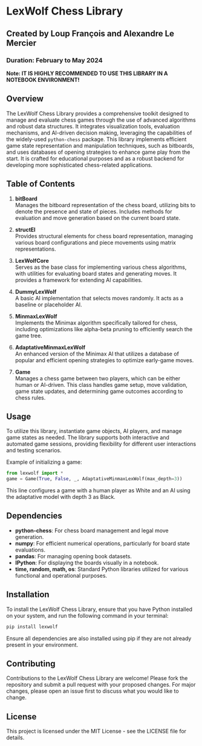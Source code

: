 # LexWolf Chess Library

## Created by Loup François and Alexandre Le Mercier

### Duration: February to May 2024

**Note: IT IS HIGHLY RECOMMENDED TO USE THIS LIBRARY IN A NOTEBOOK ENVIRONMENT!**

## Overview

The LexWolf Chess Library provides a comprehensive toolkit designed to manage and evaluate chess games through the use of advanced algorithms and robust data structures. It integrates visualization tools, evaluation mechanisms, and AI-driven decision making, leveraging the capabilities of the widely-used `python-chess` package. This library implements efficient game state representation and manipulation techniques, such as bitboards, and uses databases of opening strategies to enhance game play from the start. It is crafted for educational purposes and as a robust backend for developing more sophisticated chess-related applications.

## Table of Contents

1. **bitBoard**  
   Manages the bitboard representation of the chess board, utilizing bits to denote the presence and state of pieces. Includes methods for evaluation and move generation based on the current board state.

2. **structEl**  
   Provides structural elements for chess board representation, managing various board configurations and piece movements using matrix representations.

3. **LexWolfCore**  
   Serves as the base class for implementing various chess algorithms, with utilities for evaluating board states and generating moves. It provides a framework for extending AI capabilities.

4. **DummyLexWolf**  
   A basic AI implementation that selects moves randomly. It acts as a baseline or placeholder AI.

5. **MinmaxLexWolf**  
   Implements the Minimax algorithm specifically tailored for chess, including optimizations like alpha-beta pruning to efficiently search the game tree.

6. **AdaptativeMinmaxLexWolf**  
   An enhanced version of the Minimax AI that utilizes a database of popular and efficient opening strategies to optimize early-game moves.

7. **Game**  
   Manages a chess game between two players, which can be either human or AI-driven. This class handles game setup, move validation, game state updates, and determining game outcomes according to chess rules.

## Usage

To utilize this library, instantiate game objects, AI players, and manage game states as needed. The library supports both interactive and automated game sessions, providing flexibility for different user interactions and testing scenarios.

Example of initializing a game:
```python
from lexwolf import *
game = Game(True, False, _, AdaptativeMinmaxLexWolf(max_depth=3))
```
This line configures a game with a human player as White and an AI using the adaptative model with depth 3 as Black.

## Dependencies

- **python-chess**: For chess board management and legal move generation.
- **numpy**: For efficient numerical operations, particularly for board state evaluations.
- **pandas**: For managing opening book datasets.
- **IPython**: For displaying the boards visually in a notebook.
- **time, random, math, os**: Standard Python libraries utilized for various functional and operational purposes.

## Installation

To install the LexWolf Chess Library, ensure that you have Python installed on your system, and run the following command in your terminal:

```bash
pip install lexwolf
```

Ensure all dependencies are also installed using pip if they are not already present in your environment.

## Contributing

Contributions to the LexWolf Chess Library are welcome! Please fork the repository and submit a pull request with your proposed changes. For major changes, please open an issue first to discuss what you would like to change.

## License

This project is licensed under the MIT License - see the LICENSE file for details.
